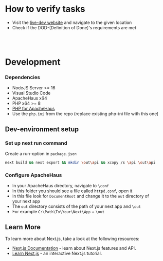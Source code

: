 # How to verify tasks

- Visit the [live-dev website](https://school-collab.ga) and navigate to the given location
- Check if the DOD-(Definition of Done)'s requirements are met

<br>
<br>

# Development

### Dependencies
* NodeJS Server >= 16
* Visual Studio Code
* ApacheHaus x64
* PHP x64 >= 8
* [PHP for ApacheHaus](https://www.tutorialspoint.com/php7/php7_installation_windows_apache.htm)
* Use the `php.ini` from the repo (replace existing php-ini file with this one)

## Dev-environment setup
### Set up next run command
Create a run-option in `package.json`
```bash
next build && next export && mkdir \out\api && xcopy /s \api \out\api
```

### Configure ApacheHaus
* In your ApacheHaus directory, navigate to `\conf` <br>
* In this folder you should see a file called `httpd.conf`, open it <br>
* In this file look for `DocumentRoot` and change it to the `out` directory of your next app <br>
* The `out` directory consists of the path of your next app and `\out` <br>
* For example `C:\Path\To\Your\Next\App` + `\out` <br>

## Learn More

To learn more about Next.js, take a look at the following resources:

- [Next.js Documentation](https://nextjs.org/docs) - learn about Next.js features and API.
- [Learn Next.js](https://nextjs.org/learn) - an interactive Next.js tutorial.
